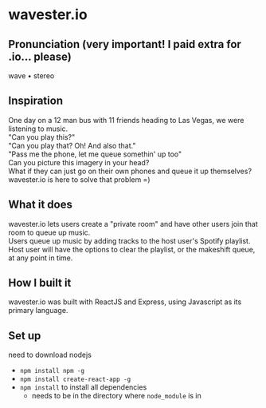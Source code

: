 # wavester.io
## Pronunciation (very important! I paid extra for .io... please)
wave • stereo

## Inspiration
One day on a 12 man bus with 11 friends heading to Las Vegas, we were listening to music. <br>
"Can you play this?"<br>
"Can you play that? Oh! And also that."<br>
"Pass me the phone, let me queue somethin' up too"<br>
Can you picture this imagery in your head?<br>
What if they can just go on their own phones and queue it up themselves? wavester.io is here to solve that problem =)

## What it does
wavester.io lets users create a "private room" and have other users join that room to queue up music.<br>
Users queue up music by adding tracks to the host user's Spotify playlist. Host user will have the options to clear the playlist, or the makeshift queue, at any point in time.

## How I built it
wavester.io was built with ReactJS and Express, using Javascript as its primary language.

## Set up
need to download nodejs
* `npm install npm -g`
* `npm install create-react-app -g`
* `npm install` to install all dependencies
  * needs to be in the directory where `node_module` is in
